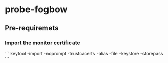 # probe-fogbow

## Pre-requiremets

### Import the monitor certificate

´´´
keytool -import -noprompt -trustcacerts -alias <AliasName> -file   <certificate> -keystore <KeystoreFile> -storepass <Password>
´´´